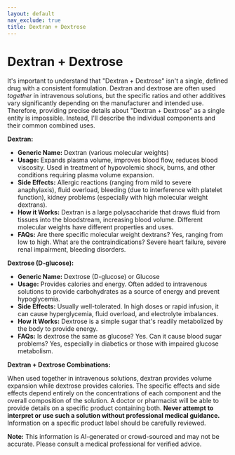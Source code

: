 ```yaml
---
layout: default
nav_exclude: true
title: Dextran + Dextrose
---
```


# Dextran + Dextrose

It's important to understand that "Dextran + Dextrose" isn't a single, defined drug with a consistent formulation.  Dextran and dextrose are often used *together* in intravenous solutions, but the specific ratios and other additives vary significantly depending on the manufacturer and intended use.  Therefore, providing precise details about "Dextran + Dextrose" as a single entity is impossible.  Instead, I'll describe the individual components and their common combined uses.

**Dextran:**

* **Generic Name:**  Dextran (various molecular weights)
* **Usage:**  Expands plasma volume, improves blood flow, reduces blood viscosity. Used in treatment of hypovolemic shock, burns, and other conditions requiring plasma volume expansion.
* **Side Effects:**  Allergic reactions (ranging from mild to severe anaphylaxis), fluid overload, bleeding (due to interference with platelet function), kidney problems (especially with high molecular weight dextrans).
* **How it Works:**  Dextran is a large polysaccharide that draws fluid from tissues into the bloodstream, increasing blood volume.  Different molecular weights have different properties and uses.
* **FAQs:**  Are there specific molecular weight dextrans? Yes, ranging from low to high. What are the contraindications?  Severe heart failure, severe renal impairment, bleeding disorders.

**Dextrose (D-glucose):**

* **Generic Name:** Dextrose (D-glucose) or Glucose
* **Usage:**  Provides calories and energy.  Often added to intravenous solutions to provide carbohydrates as a source of energy and prevent hypoglycemia.
* **Side Effects:**  Usually well-tolerated.  In high doses or rapid infusion, it can cause hyperglycemia, fluid overload, and electrolyte imbalances.
* **How it Works:**  Dextrose is a simple sugar that's readily metabolized by the body to provide energy.
* **FAQs:**  Is dextrose the same as glucose? Yes.  Can it cause blood sugar problems?  Yes, especially in diabetics or those with impaired glucose metabolism.


**Dextran + Dextrose Combinations:**

When used together in intravenous solutions, dextran provides volume expansion while dextrose provides calories. The specific effects and side effects depend entirely on the concentrations of each component and the overall composition of the solution.  A doctor or pharmacist will be able to provide details on a specific product containing both.  **Never attempt to interpret or use such a solution without professional medical guidance.**  Information on a specific product label should be carefully reviewed.


**Note:** This information is AI-generated or crowd-sourced and may not be accurate. Please consult a medical professional for verified advice.